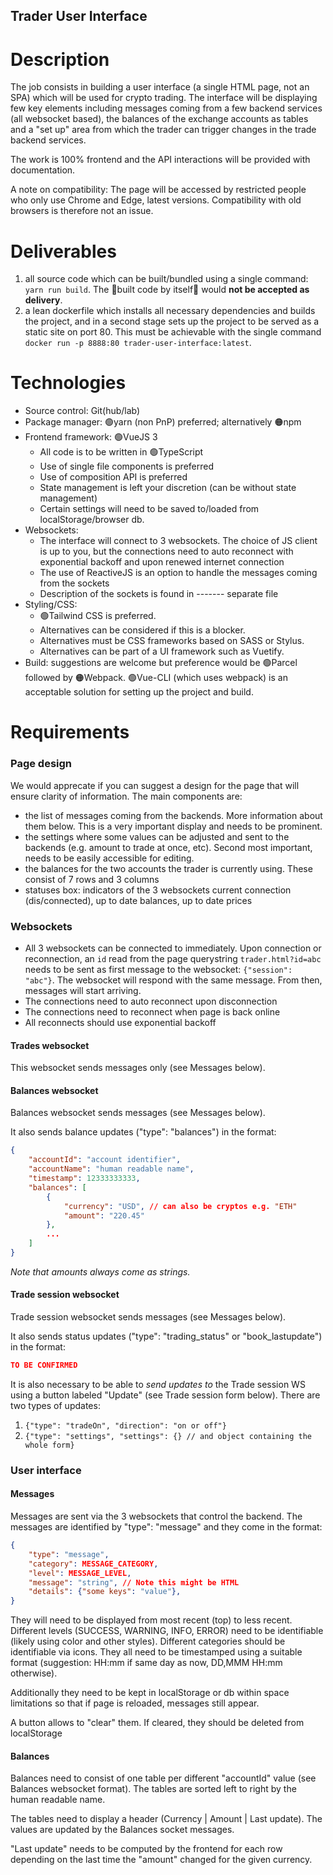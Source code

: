 Trader User Interface
---------------------

Description
===========

The job consists in building a user interface (a single HTML page, not an SPA) which will be used for crypto trading. The interface will be displaying few key elements including messages coming from a few backend services (all websocket based), the balances of the exchange accounts as tables and a "set up" area from which the trader can trigger changes in the trade backend services.

The work is 100% frontend and the API interactions will be provided with documentation.

A note on compatibility: The page will be accessed by restricted people who only use Chrome and Edge, latest versions. Compatibility with old browsers is therefore not an issue.

Deliverables
============

1. all source code which can be built/bundled using a single command: `yarn run build`. The 🚨built code by itself🚨 would **not be accepted as delivery**.
2. a lean dockerfile which installs all necessary dependencies and builds the project, and in a second stage sets up the project to be served as a static site on port 80. This must be achievable with the single command `docker run -p 8888:80 trader-user-interface:latest`.

Technologies
============

- Source control: Git(hub/lab)
- Package manager: 🟢yarn (non PnP) preferred; alternatively 🟠npm
- Frontend framework: 🟢VueJS 3
    * All code is to be written in 🟢TypeScript
    * Use of single file components is preferred
    * Use of composition API is preferred
    * State management is left your discretion (can be without state management)
    * Certain settings will need to be saved to/loaded from localStorage/browser db.
- Websockets:
    * The interface will connect to 3 websockets. The choice of JS client is up to you, but the connections need to auto reconnect with exponential backoff and upon renewed internet connection
    * The use of ReactiveJS is an option to handle the messages coming from the sockets
    * Description of the sockets is found in ------- separate file
- Styling/CSS: 
    * 🟢Tailwind CSS is preferred. 
    * Alternatives can be considered if this is a blocker. 
    * Alternatives must be CSS frameworks based on SASS or Stylus. 
    * Alternatives can be part of a UI framework such as Vuetify.
- Build: suggestions are welcome but preference would be 🟢Parcel followed by 🟠Webpack. 🟢Vue-CLI (which uses webpack) is an acceptable solution for setting up the project and build.

Requirements
============

### Page design

We would apprecate if you can suggest a design for the page that will ensure clarity of information. The main components are:

- the list of messages coming from the backends. More information about them below. This is a very important display and needs to be prominent.
- the settings where some values can be adjusted and sent to the backends (e.g. amount to trade at once, etc). Second most important, needs to be easily accessible for editing.
- the balances for the two accounts the trader is currently using. These consist of 7 rows and 3 columns
- statuses box: indicators of the 3 websockets current connection (dis/connected), up to date balances, up to date prices

### Websockets

- All 3 websockets can be connected to immediately. Upon connection or reconnection, an `id` read from the page querystring `trader.html?id=abc` needs to be sent as first message to the websocket: `{"session": "abc"}`. The websocket will respond with the same message. From then, messages will start arriving.
- The connections need to auto reconnect upon disconnection
- The connections need to reconnect when page is back online
- All reconnects should use exponential backoff

#### Trades websocket

This websocket sends messages only (see Messages below).

#### Balances websocket

Balances websocket sends messages (see Messages below).

It also sends balance updates ("type": "balances") in the format:

```json
{
    "accountId": "account identifier",
    "accountName": "human readable name",
    "timestamp": 12333333333,
    "balances": [
        {   
            "currency": "USD", // can also be cryptos e.g. "ETH"
            "amount": "220.45"
        },
        ...
    ]
}
```

*Note that amounts always come as strings.*

#### Trade session websocket

Trade session websocket sends messages (see Messages below).

It also sends status updates ("type": "trading_status" or "book_lastupdate") in the format:

```json
TO BE CONFIRMED
```

It is also necessary to be able to *send updates to* the Trade session WS using a button labeled "Update" (see Trade session form below).
There are two types of updates:

1. `{"type": "tradeOn", "direction": "on or off"}`
2. `{"type": "settings", "settings": {} // and object containing the whole form}`

### User interface

#### Messages

Messages are sent via the 3 websockets that control the backend. The messages are identified by "type": "message" and they come in the format:

```json
{
    "type": "message",
    "category": MESSAGE_CATEGORY,
    "level": MESSAGE_LEVEL,
    "message": "string", // Note this might be HTML
    "details": {"some keys": "value"},
}
```

They will need to be displayed from most recent (top) to less recent. Different levels (SUCCESS, WARNING, INFO, ERROR) need to be identifiable (likely using color and other styles). Different categories should be identifiable via icons. 
They all need to be timestamped using a suitable format (suggestion: HH:mm if same day as now, DD,MMM HH:mm otherwise).

Additionally they need to be kept in localStorage or db within space limitations so that if page is reloaded, messages still appear.

A button allows to "clear" them. If cleared, they should be deleted from localStorage

#### Balances

Balances need to consist of one table per different "accountId" value (see Balances websocket format). The tables are sorted left to right by the human readable name.

The tables need to display a header (Currency | Amount | Last update). The values are updated by the Balances socket messages.

"Last update" needs to be computed by the frontend for each row depending on the last time the "amount" changed for the given currency.

